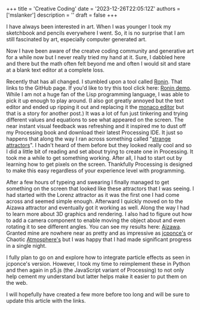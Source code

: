 +++
title = 'Creative Coding'
date = '2023-12-26T22:05:12Z'
authors = ['mslanker']
description = ''
draft = false
+++

I have always been interested in art.  When I was younger I took my sketchbook and pencils everywhere I went.
So, it is no surprise that I am still fascinated by art, especially computer generated art.

Now I have been aware of the creatve coding community and generative art for a while now but I never really tried my hand at it.  Sure, I dabbled here and there but the math often felt beyond me and often I would sit and stare at a blank text editor at a complete loss.

Recently that has all changed.  I stumbled upon a tool called [Ronin](https://github.com/hundredrabbits/Ronin).  That links to the GitHub page.  If you'd like to try this tool click here: [Ronin demo](hundredrabbits.github.io/Ronin).  While I am not a huge fan of the Lisp programming language, I was able to pick it up enough to play around.  (I also got greatly annoyed but the text editor and ended up ripping it out and replacing it the [monaco editor](https://github.com/microsoft/monaco-editor) but that is a story for another post.)  It was a lot of fun just tinkering and trying different values and equations to see what appeared on the screen.  The near instant visual feedback was refreshing and it inspired me to dust off my Processing book and download their latest Processing IDE.  It just so happens that along the way I ran across something called "[strange attractors](https://en.wikipedia.org/wiki/Attractor#Strange_attractor)".  I hadn't heard of them before but they looked really cool and so I did a little bit of reading and set about trying to create one in Processing.  It took me a while to get something working.  After all, I had to start out by learning how to get pixels on the screen.  Thankfully Processing is designed to make this easy regardless of your experience level with programming.

After a few hours of typeing and swearing I finally managed to get something on the screen that looked like these attractors that I was seeing.  I had started with the Lorenz attractor as it was the first one I had come across and seemed simple enough.  Afterward I quickly moved on to the Aizawa attractor and eventually got it working as well.  Along the way I had to learn more about 3D graphics and rendering.  I also had to figure out how to add a camera component to enable moving the object about and even rotating it to see different angles.  You can see my results here: [Aizawa](https://github.com/slaro/p5js-aizawa-attractor).  Granted mine are nowhere near as pretty and as impressive as [jcponce's](https://www.dynamicmath.xyz/strange-attractors/) or Chaotic [Atmosphere's](https://chaoticatmospheres.com/mathrules-strange-attractors) but I was happy that I had made significant progress in a single night.

I fully plan to go on and explore how to integrate particle effects as seen in jcponce's version.  However, I took my time to reimplement these in Python and then again in p5.js (the JavaScript variant of Processing) to not only help cement my understand but latter helps make it easier to put them on the web.

I will hopefully have created a few more before too long and will be sure to update this article with the links.

